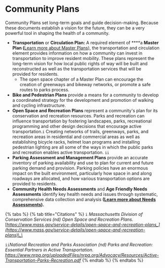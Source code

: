# Community Plans

Community Plans set long-term goals and guide decision-making. Because these documents establish a vision for the future, they can be a very powerful tool in shaping the health of a community. 

* **Transportation** or **Circulation Plan:** A required element of ****a **Master Plan \(**[Learn more about Master Plans](../../housing-introduction/planning-and-assessment/community-plans.md)\), the transportation and circulation element provides information on how a community can invest in transportation to improve resident mobility. These plans represent the long-term vision for how local public rights of way will be built and reconstructed as well as the transportation services that will be provided for residents.  
  * The open space chapter of a Master Plan can encourage the creation of greenways and bikeway networks, or promote a safe routes to parks process. 
* **Bike and Pedestrian Plans** provide a means for a community to develop a coordinated strategy for the development and promotion of walking and cycling infrastructure.  
* **Open Space and Recreation Plans** represent a community's plan for its conservation and recreation resources. Parks and recreation can influence transportation by fostering landscapes, parks, recreational programming and other design decisions that encourage active transportation.`i` Creating networks of trails, greenways, parks, and recreation areas in residential and commercial areas as well as establishing bicycle racks, helmet loan programs and installing pedestrian lighting are all some of the ways in which the public parks and recreation enables active transportation. `ii`
* **Parking Assessment and Management Plans** provide an accurate inventory of parking availability and use to plan for current and future parking demand and provision. Parking policies have an enormous impact on the built environment, particularly how space in and along roadways are allocated, and how various transportation options are provided to residents. 
* **Community Health Needs Assessments** and **Age Friendly Needs Assessments** identify key health needs and issues through systematic, comprehensive data collection and analysis **\(**[**Learn more about Needs Assessments**](../../housing-introduction/planning-and-assessment/needs-assessments.md)**\).**

{% tabs %}
{% tab title="Citations" %}
`i` _Massachusetts Division of Conservation Services \(nd\) Open Space and Recreation Plans._ [_https://www.mass.gov/service-details/open-space-and-recreation-plans_](https://www.mass.gov/service-details/open-space-and-recreation-plans)\_\_

`ii`_National Recreation and Parks Association \(nd\) Parks and Recreation: Essential Partners in Active Transportation. https://www.nrpa.org/uploadedFiles/nrpa.org/Advocacy/Resources/Active-Transportation-Parks-Recreation.pdf_ 
{% endtab %}
{% endtabs %}

